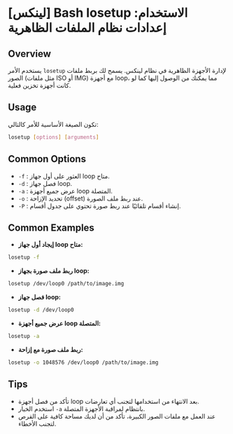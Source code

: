 # [لينكس] Bash losetup الاستخدام: إعدادات نظام الملفات الظاهرية

## Overview
يستخدم الأمر `losetup` لإدارة الأجهزة الظاهرية في نظام لينكس. يسمح لك بربط ملفات الصور (مثل ملفات ISO أو IMG) مع أجهزة loop، مما يمكنك من الوصول إليها كما لو كانت أجهزة تخزين فعلية.

## Usage
تكون الصيغة الأساسية للأمر كالتالي:
```bash
losetup [options] [arguments]
```

## Common Options
- `-f` : العثور على أول جهاز loop متاح.
- `-d` : فصل جهاز loop.
- `-a` : عرض جميع أجهزة loop المتصلة.
- `-o` : تحديد الإزاحة (offset) عند ربط ملف الصورة.
- `-P` : إنشاء أقسام تلقائيًا عند ربط صورة تحتوي على جدول أقسام.

## Common Examples
- **إيجاد أول جهاز loop متاح:**
```bash
losetup -f
```

- **ربط ملف صورة بجهاز loop:**
```bash
losetup /dev/loop0 /path/to/image.img
```

- **فصل جهاز loop:**
```bash
losetup -d /dev/loop0
```

- **عرض جميع أجهزة loop المتصلة:**
```bash
losetup -a
```

- **ربط ملف صورة مع إزاحة:**
```bash
losetup -o 1048576 /dev/loop0 /path/to/image.img
```

## Tips
- تأكد من فصل أجهزة loop بعد الانتهاء من استخدامها لتجنب أي تعارضات.
- استخدم الخيار `-a` بانتظام لمراقبة الأجهزة المتصلة.
- عند العمل مع ملفات الصور الكبيرة، تأكد من أن لديك مساحة كافية على القرص لتجنب الأخطاء.